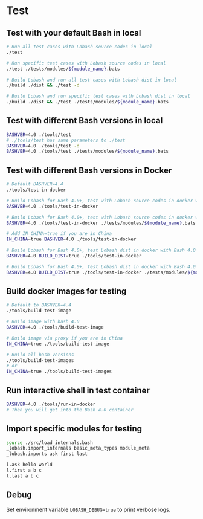 # Test

## Test with your default Bash in local

```sh
# Run all test cases with Lobash source codes in local
./test

# Run specific test cases with Lobash source codes in local
./test ./tests/modules/${module_name}.bats

# Build Lobash and run all test cases with Lobash dist in local
./build ./dist && ./test -d

# Build Lobash and run specific test cases with Lobash dist in local
./build ./dist && ./test ./tests/modules/${module_name}.bats
```

## Test with different Bash versions in local

```sh
BASHVER=4.0 ./tools/test
# ./tools/test has same parameters to ./test
BASHVER=4.0 ./tools/test -d
BASHVER=4.0 ./tools/test ./tests/modules/${module_name}.bats
```

## Test with different Bash versions in Docker

```sh
# Default BASHVER=4.4
./tools/test-in-docker

# Build Lobash for Bash 4.0+, test with Lobash source codes in docker with Bash 4.0
BASHVER=4.0 ./tools/test-in-docker

# Build Lobash for Bash 4.0+, test with Lobash source codes in docker with Bash 4.0
BASHVER=4.0 ./tools/test-in-docker ./tests/modules/${module_name}.bats

# Add IN_CHINA=true if you are in China
IN_CHINA=true BASHVER=4.0 ./tools/test-in-docker

# Build Lobash for Bash 4.0+, test Lobash dist in docker with Bash 4.0
BASHVER=4.0 BUILD_DIST=true ./tools/test-in-docker

# Build Lobash for Bash 4.0+, test Lobash dist in docker with Bash 4.0
BASHVER=4.0 BUILD_DIST=true ./tools/test-in-docker ./tests/modules/${module_name}.bats
```

## Build docker images for testing

```sh
# Default to BASHVER=4.4
./tools/build-test-image

# Build image with bash 4.0
BASHVER=4.0 ./tools/build-test-image

# Build image via proxy if you are in China
IN_CHINA=true ./tools/build-test-image

# Build all bash versions
./tools/build-test-images
# or
IN_CHINA=true ./tools/build-test-images
```

## Run interactive shell in test container

```sh
BASHVER=4.0 ./tools/run-in-docker
# Then you will get into the Bash 4.0 container
```

## Import specific modules for testing

```sh
source ./src/load_internals.bash
_lobash.import_internals basic_meta_types module_meta
_lobash.imports ask first last

l.ask hello world
l.first a b c
l.last a b c
```

## Debug

Set environment variable `LOBASH_DEBUG=true` to print verbose logs.
